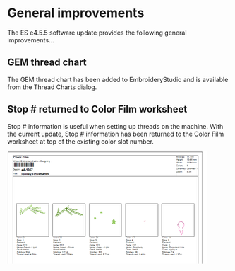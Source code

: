# General improvements

The ES e4.5.5 software update provides the following general improvements…

## GEM thread chart

The GEM thread chart has been added to EmbroideryStudio and is available from the Thread Charts dialog.

## Stop # returned to Color Film worksheet

Stop # information is useful when setting up threads on the machine. With the current update, Stop # information has been returned to the Color Film worksheet at top of the existing color slot number.

![ColorFilmStopNo.png](assets/ColorFilmStopNo.png)
